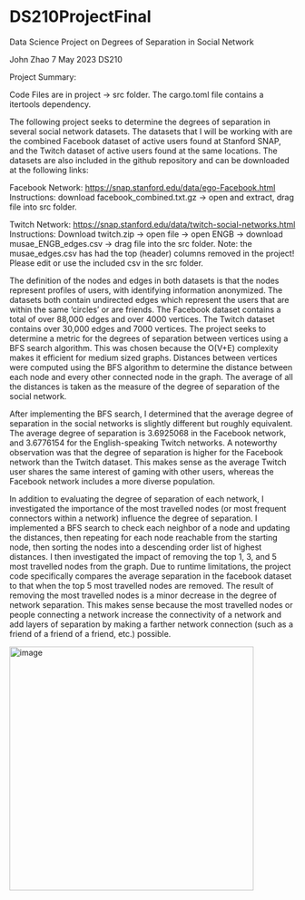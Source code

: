 # DS210ProjectFinal
Data Science Project on Degrees of Separation in Social Network

John Zhao 
7 May 2023
DS210

Project Summary:

Code Files are in project -> src folder. The cargo.toml file contains a itertools dependency.

The following project seeks to determine the degrees of separation in several social network datasets. The datasets that I will be working with are the combined Facebook dataset of active users found at Stanford SNAP, and the Twitch dataset of active users found at the same locations. The datasets are also included in the github repository and can be downloaded at the following links:

Facebook Network: https://snap.stanford.edu/data/ego-Facebook.html Instructions: download facebook_combined.txt.gz -> open and extract, drag file into src folder.

Twitch Network: https://snap.stanford.edu/data/twitch-social-networks.html Instructions: Download twitch.zip -> open file -> open ENGB -> download musae_ENGB_edges.csv -> drag file into the src folder. Note: the musae_edges.csv has had the top (header) columns removed in the project! Please edit or use the included csv in the src folder.

The definition of the nodes and edges in both datasets is that the nodes represent profiles of users, with identifying information anonymized. The datasets both contain undirected edges which represent the users that are within the same ‘circles’ or are friends. The Facebook dataset contains a total of over 88,000 edges and over 4000 vertices. The Twitch dataset contains over 30,000 edges and 7000 vertices. The project seeks to determine a metric for the degrees of separation between vertices using a BFS search algorithm. This was chosen because the O(V+E) complexity makes it efficient for medium sized graphs. Distances between vertices were computed using the BFS algorithm to determine the distance between each node and every other connected node in the graph. The average of all the distances is taken as the measure of the degree of separation of the social network.

After implementing the BFS search, I determined that the average degree of separation in the social networks is slightly different but roughly equivalent. The average degree of separation is 3.6925068 in the Facebook network, and 3.6776154 for the English-speaking Twitch networks. A noteworthy observation was that the degree of separation is higher for the Facebook network than the Twitch dataset. This makes sense as the average Twitch user shares the same interest of gaming with other users, whereas the Facebook network includes a more diverse population.

In addition to evaluating the degree of separation of each network, I investigated the importance of the most travelled nodes (or most frequent connectors within a network) influence the degree of separation. I implemented a BFS search to check each neighbor of a node and updating the distances, then repeating for each node reachable from the starting node, then sorting the nodes into a descending order list of highest distances. I then investigated the impact of removing the top 1, 3, and 5 most travelled nodes from the graph. Due to runtime limitations, the project code specifically compares the average separation in the facebook dataset to that when the top 5 most travelled nodes are removed. The result of removing the most travelled nodes is a minor decrease in the degree of network separation. This makes sense because the most travelled nodes or people connecting a network increase the connectivity of a network and add layers of separation by making a farther network connection (such as a friend of a friend of a friend, etc.) possible.

<img width="430" alt="image" src="https://user-images.githubusercontent.com/126217144/236721000-af00ae66-16f8-48e6-a622-6bd2bb5327e7.png">

